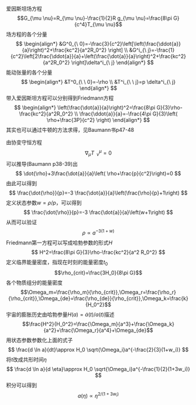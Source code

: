 爱因斯坦场方程$$G_{\mu \nu}=R_{\mu \nu}-\frac{1}{2}R g_{\mu \nu}=\frac{8\pi G}{c^4}T_{\mu \nu}$$
场方程的各个分量
$$
\begin{align*}
&G^0_{\ 0}=-\frac{3}{c^2}\left[\left(\frac{\ddot{a}}{a}\right)^2+\frac{kc^2}{a^2R_0^2}  \right] \\
&G^i_{\ j}=-\frac{1}{c^2}\left[2\frac{\ddot{a}}{a}+\left(\frac{\dot{a}}{a}\right)^2+\frac{kc^2}{a^2R_0^2} \right]\delta^i_{\ j}
\end{align*}
$$
能动张量的各个分量
$$
\begin{align*}
&T^0_{\ \ 0}=-\rho \\
&T^i_{\ \ j}=p \delta^i_{\ j}
\end{align*}
$$
带入爱因斯坦方程可以分别得到Friedmann方程
$$
\begin{align*}
\left(\frac{\dot{a}}{a}\right)^2=\frac{8\pi G}{3}\rho-\frac{kc^2}{a^2R_0^2} \\
\frac{\ddot{a}}{a}=-\frac{4\pi G}{3}\left( \rho+\frac{3P}{c^2} \right)
\end{align*}
$$
其实也可以通过牛顿的方法求得，见Baumann书p47-48

由协变守恒方程
$$
\nabla_\mu T^\mu_{\ \ \nu}=0
$$
可以推导(Baumann p38-39)出
$$
\dot{\rho}+3\frac{\dot{a}}{a}\left( \rho+\frac{p}{c^2}\right)=0
$$
由此可以得到
$$
\frac{\dot{\rho}}{p}=-3 \frac{\dot{a}}{a}\left(\frac{\rho}{p}+1\right)
$$
定义状态参数$w=\rho/p$，可以得到
$$
\frac{\dot{\rho}}{p}=-3 \frac{\dot{a}}{a}\left(w+1\right)
$$
从而可以验证
$$
\rho \propto a^{-3(1+w)}
$$
Friedmann第一方程可以写成哈勃参数的形式$H$
$$
H^2=\frac{8\pi G}{3}\rho-\frac{kc^2}{a^2 R_0^2}
$$
定义临界能量密度，指现在时刻的能量密度$t_0$
$$\rho_{crit}=\frac{3H_0}{8\pi G}$$
各个物质组分的能量密度
$$\Omega_m=\frac{\rho_m}{\rho_{crit}},\Omega_r=\frac{\rho_r}{\rho_{crit}},\Omega_{de}=\frac{\rho_{de}}{\rho_{crit}},\Omega_k=\frac{k}{H_0^2}$$
宇宙的膨胀历史由哈勃参量$H(a)=\dot{a}(t)/a(t)$描述$$\frac{H^2}{H_0^2}=\frac{\Omega_m}{a^3}+\frac{\Omega_k}{a^2}+\frac{\Omega_r}{a^4}+\Omega_{de}$$
用状态参数参数化上面的式子
$$
\frac{d \ln a}{dt}\approx H_0 \sqrt{\Omega_i}a^{-\frac{2}{3}(1+w_i)}
$$
将$t$改成共形时间$\eta$
$$
\frac{d \ln a}{d \eta}\approx H_0 \sqrt{\Omega_i}a^{-\frac{1}{2}(1+3w_i)}
$$
积分可以得到
$$
a(\eta) \propto \eta^{2/(1+3w_i)}
$$
